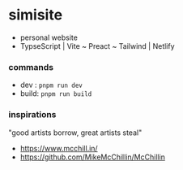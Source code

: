 # simisite
* personal website
* TypseScript | Vite ~ Preact ~ Tailwind | Netlify

### commands
* dev  : `pnpm run dev`
* build: `pnpm run build`

### inspirations
"good artists borrow, great artists steal"
* https://www.mcchill.in/
* https://github.com/MikeMcChillin/McChillin